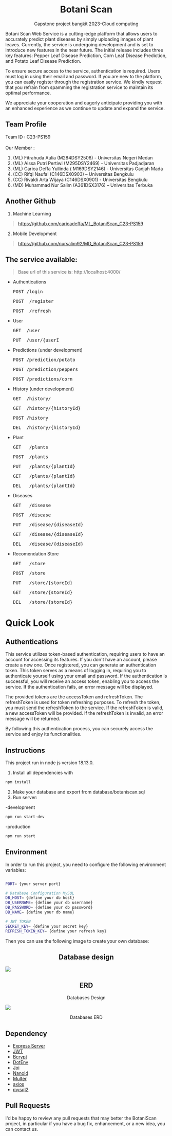 <h1 align="center">Botani Scan</h1>
<p align="center">Capstone project bangkit 2023-Cloud computing</p>

Botani Scan Web Service is a cutting-edge platform that allows users to accurately predict plant diseases by simply uploading images of plant leaves. Currently, the service is undergoing development and is set to introduce new features in the near future. The initial release includes three key features: Pepper Leaf Disease Prediction, Corn Leaf Disease Prediction, and Potato Leaf Disease Prediction.

To ensure secure access to the service, authentication is required. Users must log in using their email and password. If you are new to the platform, you can easily register through the registration service. We kindly request that you refrain from spamming the registration service to maintain its optimal performance.

We appreciate your cooperation and eagerly anticipate providing you with an enhanced experience as we continue to update and expand the service.

## Team Profile
Team ID : C23-PS159 \
\
Our Member : 
1. (ML) Fitrahuda Aulia (M284DSY2506) - Universitas Negeri Medan
2. (ML) Aissa Putri Pertiwi (M295DSY2469) - Universitas Padjadjaran
3. (ML) Carica Deffa Yullinda ( M169DSY2146) - Universitas Gadjah Mada
4. (CC) Rifqi Naufal (C146DSX0903) – Universitas Bengkulu
5. (CC) Rivaldi Arta Wijaya (C146DSX0901) - Universitas Bengkulu
6. (MD) Muhammad Nur Salim (A361DSX3176) – Universitas Terbuka

## Another Github
1. Machine Learning
> https://github.com/caricadeffa/ML_BotaniScan_C23-PS159
2. Mobile Development
> https://github.com/nursalim92/MD_BotaniScan_C23-PS159

## The service available:
> Base url of this service is: http://localhost:4000/
- Authentications
  <pre>POST /login</pre>
  <pre>POST  /register</pre>
  <pre>POST  /refresh</pre>

- User
  <pre>GET  /user</pre>
  <pre>PUT  /user/{userI</pre>

- Predictions (under development)
  <pre>POST /prediction/potato</pre>
  <pre>POST /prediction/peppers</pre>
  <pre>POST /predictions/corn</pre>

- History (under development)
  <pre>GET  /history/</pre>
  <pre>GET  /history/{historyId}</pre>
  <pre>POST /history</pre>
  <pre>DEL  /history/{historyId}</pre>

- Plant
  <pre>GET   /plants</pre>
  <pre>POST  /plants</pre>
  <pre>PUT   /plants/{plantId}</pre>
  <pre>GET   /plants/{plantId}</pre>
  <pre>DEL   /plants/{plantId}</pre> 

- Diseases
  <pre>GET   /disease</pre>
  <pre>POST  /disease</pre>
  <pre>PUT   /disease/{diseaseId}</pre>
  <pre>GET   /disease/{diseaseId}</pre>
  <pre>DEL   /disease/{diseaseId}</pre>

- Recomendation Store
  <pre>GET   /store</pre>
  <pre>POST  /store</pre>
  <pre>PUT   /store/{storeId}</pre>
  <pre>GET   /store/{storeId}</pre>
  <pre>DEL   /store/{storeId}</pre>

# Quick Look

## Authentications

This service utilizes token-based authentication, requiring users to have an account for accessing its features. If you don't have an account, please create a new one. Once registered, you can generate an authentication token. This token serves as a means of logging in, requiring you to authenticate yourself using your email and password. If the authentication is successful, you will receive an access token, enabling you to access the service. If the authentication fails, an error message will be displayed.

The provided tokens are the accessToken and refreshToken. The refreshToken is used for token refreshing purposes. To refresh the token, you must send the refreshToken to the service. If the refreshToken is valid, a new accessToken will be provided. If the refreshToken is invalid, an error message will be returned.

By following this authentication process, you can securely access the service and enjoy its functionalities.

## Instructions
This project run in node js version 18.13.0. 
1. Install all dependencies with
```bash
npm install
```
2. Make your database and export from database/botaniscan.sql
3. Run server:
<P>-development<p>

```bash
npm run start-dev
```
<p>-production<p>

```bash 
npm run start  
```

## Environment

In order to run this project, you need to configure the following environment variables:

```bash

PORT= {your server port}

# Database Configuration MySQL
DB_HOST= {define your db host}
DB_USERNAME= {define your db username}
DB_PASSWORD= {define your db password}
DB_NAME= {define your db name}

# JWT TOKEN
SECRET_KEY= {define your secret key}
REFRESH_TOKEN_KEY= {define your refresh key}

```

Then you can use the following image to create your own database:
<h2 align="center">Database design</h2>
<a href="">
  <img src="images/Bangkit%20Capstone%20Botaniscan.png" />
</a>
<h2 align="center">ERD</h2>
<p align="center">Databases Design</p>
<a href="">
  <img src="images/ERD%20Bangkit.png" />
</a>
<p align="center">Databases ERD</p>

## Dependency

* [Express Server](https://www.npmjs.com/package/express)
* [JWT](https://www.npmjs.com/package/jsonwebtoken)
* [Bcrypt](https://www.npmjs.com/package/bcrypt)
* [DotEnv](https://www.npmjs.com/package/dotenv)
* [Joi](https://www.npmjs.com/package/joi)
* [Nanoid](https://www.npmjs.com/package/nanoid)
* [Multer](https://www.npmjs.com/package/multer)
* [axios](https://www.npmjs.com/package/axios)
* [mysql2](https://www.npmjs.com/package/mysql2)

## Pull Requests

I'd be happy to review any pull requests that may better the BotaniScan project, in particular if you have a bug fix, enhancement, or a new idea, you can contact us.
